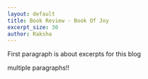 ```yaml
---
layout: default
title: Book Review - Book Of Joy
excerpt_size: 30
author: Raksha
---
```


First paragraph is about excerpts for this blog

multiple paragraphs!!
